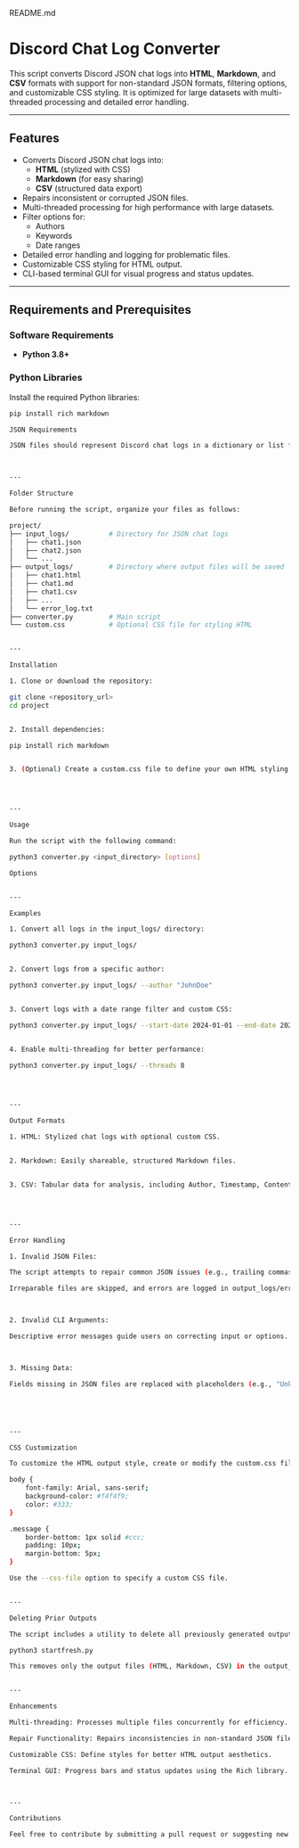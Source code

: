 README.md

# **Discord Chat Log Converter**

This script converts Discord JSON chat logs into **HTML**, **Markdown**, and **CSV** formats with support for non-standard JSON formats, filtering options, and customizable CSS styling. It is optimized for large datasets with multi-threaded processing and detailed error handling.

---

## **Features**
- Converts Discord JSON chat logs into:
  - **HTML** (stylized with CSS)
  - **Markdown** (for easy sharing)
  - **CSV** (structured data export)
- Repairs inconsistent or corrupted JSON files.
- Multi-threaded processing for high performance with large datasets.
- Filter options for:
  - Authors
  - Keywords
  - Date ranges
- Detailed error handling and logging for problematic files.
- Customizable CSS styling for HTML output.
- CLI-based terminal GUI for visual progress and status updates.

---

## **Requirements and Prerequisites**

### **Software Requirements**
- **Python 3.8+**

### **Python Libraries**
Install the required Python libraries:
```bash
pip install rich markdown

JSON Requirements

JSON files should represent Discord chat logs in a dictionary or list format. The script includes support for repairing common JSON inconsistencies.



---

Folder Structure

Before running the script, organize your files as follows:

project/
├── input_logs/          # Directory for JSON chat logs
│   ├── chat1.json
│   ├── chat2.json
│   └── ...
├── output_logs/         # Directory where output files will be saved
│   ├── chat1.html
│   ├── chat1.md
│   ├── chat1.csv
│   ├── ...
│   └── error_log.txt
├── converter.py         # Main script
└── custom.css           # Optional CSS file for styling HTML


---

Installation

1. Clone or download the repository:

git clone <repository_url>
cd project


2. Install dependencies:

pip install rich markdown


3. (Optional) Create a custom.css file to define your own HTML styling.




---

Usage

Run the script with the following command:

python3 converter.py <input_directory> [options]

Options


---

Examples

1. Convert all logs in the input_logs/ directory:

python3 converter.py input_logs/


2. Convert logs from a specific author:

python3 converter.py input_logs/ --author "JohnDoe"


3. Convert logs with a date range filter and custom CSS:

python3 converter.py input_logs/ --start-date 2024-01-01 --end-date 2024-12-31 --css-file custom.css


4. Enable multi-threading for better performance:

python3 converter.py input_logs/ --threads 8




---

Output Formats

1. HTML: Stylized chat logs with optional custom CSS.


2. Markdown: Easily shareable, structured Markdown files.


3. CSV: Tabular data for analysis, including Author, Timestamp, Content, and Reactions.




---

Error Handling

1. Invalid JSON Files:

The script attempts to repair common JSON issues (e.g., trailing commas, improperly formatted arrays).

Irreparable files are skipped, and errors are logged in output_logs/error_log.txt.



2. Invalid CLI Arguments:

Descriptive error messages guide users on correcting input or options.



3. Missing Data:

Fields missing in JSON files are replaced with placeholders (e.g., "Unknown").





---

CSS Customization

To customize the HTML output style, create or modify the custom.css file. Example:

body {
    font-family: Arial, sans-serif;
    background-color: #f4f4f9;
    color: #333;
}

.message {
    border-bottom: 1px solid #ccc;
    padding: 10px;
    margin-bottom: 5px;
}

Use the --css-file option to specify a custom CSS file.


---

Deleting Prior Outputs

The script includes a utility to delete all previously generated outputs:

python3 startfresh.py

This removes only the output files (HTML, Markdown, CSV) in the output_logs/ directory.


---

Enhancements

Multi-threading: Processes multiple files concurrently for efficiency.

Repair Functionality: Repairs inconsistencies in non-standard JSON files.

Customizable CSS: Define styles for better HTML output aesthetics.

Terminal GUI: Progress bars and status updates using the Rich library.



---

Contributions

Feel free to contribute by submitting a pull request or suggesting new features via GitHub Issues!



